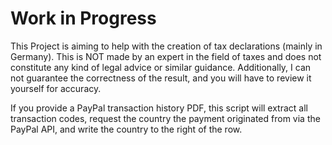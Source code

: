 # Work in Progress

This Project is aiming to help with the creation of tax declarations (mainly in Germany). This is NOT made by an expert in the field of taxes and does not constitute any kind of legal advice or similar guidance. Additionally, I can not guarantee the correctness of the result, and you will have to review it yourself for accuracy.

If you provide a PayPal transaction history PDF, this script will extract all transaction codes, request the country the payment originated from via the PayPal API, and write the country to the right of the row.